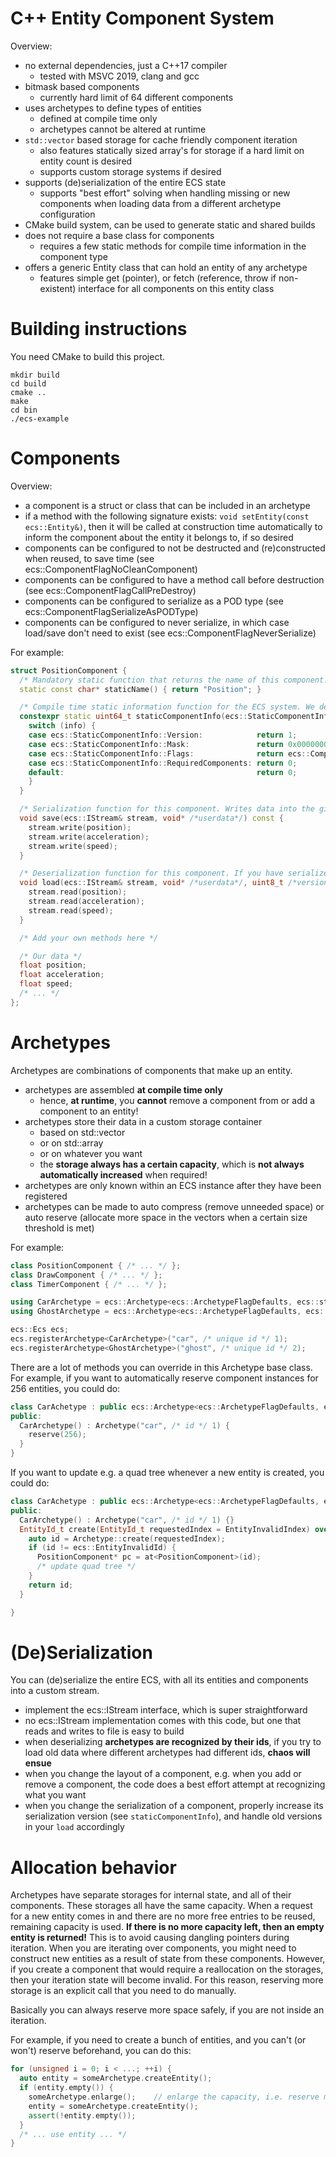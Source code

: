 # C++ Entity Component System

Overview:
- no external dependencies, just a C++17 compiler
  - tested with MSVC 2019, clang and gcc
- bitmask based components
  - currently hard limit of 64 different components 
- uses archetypes to define types of entities
  - defined at compile time only
  - archetypes cannot be altered at runtime
- ```std::vector``` based storage for cache friendly component iteration
  - also features statically sized array's for storage if a hard limit on entity count is desired
  - supports custom storage systems if desired
- supports (de)serialization of the entire ECS state
  - supports "best effort" solving when handling missing or new components when loading data from a different archetype configuration
- CMake build system, can be used to generate static and shared builds
- does not require a base class for components
  - requires a few static methods for compile time information in the component type
- offers a generic Entity class that can hold an entity of any archetype
  - features simple get (pointer), or fetch (reference, throw if non-existent) interface for all components on this entity class

# Building instructions

You need CMake to build this project.

```
mkdir build
cd build
cmake ..
make
cd bin
./ecs-example
```

# Components

Overview:
- a component is a struct or class that can be included in an archetype
- if a method with the following signature exists: ```void setEntity(const ecs::Entity&)```, then it will be called at construction time automatically to inform the component about the entity it belongs to, if so desired
- components can be configured to not be destructed and (re)constructed when reused, to save time (see ecs::ComponentFlagNoCleanComponent)
- components can be configured to have a method call before destruction (see ecs::ComponentFlagCallPreDestroy)
- components can be configured to serialize as a POD type (see ecs::ComponentFlagSerializeAsPODType)
- components can be configured to never serialize, in which case load/save don't need to exist (see ecs::ComponentFlagNeverSerialize)

For example:
```C++
struct PositionComponent {
  /* Mandatory static function that returns the name of this component. This is serialized, and later used to recognize the component. */
  static const char* staticName() { return "Position"; }

  /* Compile time static information function for the ECS system. We define the component mask, current serialization version and flags with this. */
  constexpr static uint64_t staticComponentInfo(ecs::StaticComponentInfo info) {
    switch (info) {
    case ecs::StaticComponentInfo::Version:            return 1;                          // serialization version, increase when changing
    case ecs::StaticComponentInfo::Mask:               return 0x0000000000000001;         // unique single bit mask that represents this component
    case ecs::StaticComponentInfo::Flags:              return ecs::ComponentFlagDefaults; // flags for our component
    case ecs::StaticComponentInfo::RequiredComponents: return 0;                          // mask of components we require to always be paired with us
    default:                                           return 0;
    }
  }

  /* Serialization function for this component. Writes data into the given stream. No need to write version information, this is done by the ECS automatically. */
  void save(ecs::IStream& stream, void* /*userdata*/) const {
    stream.write(position);
    stream.write(acceleration);
    stream.write(speed);
  }

  /* Deserialization function for this component. If you have serialized data with different version, then use the given version to determine what data to load. */
  void load(ecs::IStream& stream, void* /*userdata*/, uint8_t /*version*/) {
    stream.read(position);
    stream.read(acceleration);
    stream.read(speed);
  }

  /* Add your own methods here */

  /* Our data */
  float position;
  float acceleration;
  float speed;
  /* ... */
};

```

# Archetypes

Archetypes are combinations of components that make up an entity.
- archetypes are assembled **at compile time only**
  - hence, **at runtime**, you **cannot** remove a component from or add a component to an entity!
- archetypes store their data in a custom storage container
  - based on std::vector
  - or on std::array
  - or on whatever you want
  - the **storage always has a certain capacity**, which is **not always automatically increased** when required!
- archetypes are only known within an ECS instance after they have been registered
- archetypes can be made to auto compress (remove unneeded space) or auto reserve (allocate more space in the vectors when a certain size threshold is met)

For example:
```C++
class PositionComponent { /* ... */ };
class DrawComponent { /* ... */ };
class TimerComponent { /* ... */ };

using CarArchetype = ecs::Archetype<ecs::ArchetypeFlagDefaults, ecs::storage::FixedSizedArray<4>::Type, PositionComponent, DrawComponent>;
using GhostArchetype = ecs::Archetype<ecs::ArchetypeFlagDefaults, ecs::storage::Vector, PositionComponent, DrawComponent, TimerComponent>;

ecs::Ecs ecs;
ecs.registerArchetype<CarArchetype>("car", /* unique id */ 1);
ecs.registerArchetype<GhostArchetype>("ghost", /* unique id */ 2);
```

There are a lot of methods you can override in this Archetype base class. For example, if you want to automatically reserve component instances for 256 entities, you could do:
```C++
class CarAchetype : public ecs::Archetype<ecs::ArchetypeFlagDefaults, ecs::storage::FixedSizedArray<4>::Type, PositionComponent, DrawComponent> {
public:
  CarArchetype() : Archetype("car", /* id */ 1) {
    reserve(256);
  }
}
```

If you want to update e.g. a quad tree whenever a new entity is created, you could do:
```C++
class CarAchetype : public ecs::Archetype<ecs::ArchetypeFlagDefaults, ecs::storage::FixedSizedArray<4>::Type, PositionComponent, DrawComponent> {
public:
  CarArchetype() : Archetype("car", /* id */ 1) {}
  EntityId_t create(EntityId_t requestedIndex = EntityInvalidIndex) override {
    auto id = Archetype::create(requestedIndex);
    if (id != ecs::EntityInvalidId) {
      PositionComponent* pc = at<PositionComponent>(id);
      /* update quad tree */
    }
    return id;
  }

}
```

# (De)Serialization

You can (de)serialize the entire ECS, with all its entities and components into a custom stream. 
- implement the ecs::IStream interface, which is super straightforward
- no ecs::IStream implementation comes with this code, but one that reads and writes to file is easy to build
- when deserializing **archetypes are recognized by their ids**, if you try to load old data where different archetypes had different ids, **chaos will ensue**
- when you change the layout of a component, e.g. when you add or remove a component, the code does a best effort attempt at recognizing what you want
- when you change the serialization of a component, properly increase its serialization version (see ```staticComponentInfo```), and handle old versions in your ```load``` accordingly

# Allocation behavior

Archetypes have separate storages for internal state, and all of their components. These storages all have the same capacity. When a request for a new entity comes in and there are no more free entries to be reused, remaining capacity is used. **If there is no more capacity left, then an empty entity is returned!** This is to avoid causing dangling pointers during iteration. When you are iterating over components, you might need to construct new entities as a result of state from these components. However, if you create a component that would require a reallocation on the storages, then your iteration state will become invalid. For this reason, reserving more storage is an explicit call that you need to do manually.

Basically you can always reserve more space safely, if you are not inside an iteration.

For example, if you need to create a bunch of entities, and you can't (or won't) reserve beforehand, you can do this:
```C++
for (unsigned i = 0; i < ...; ++i) {
  auto entity = someArchetype.createEntity();
  if (entity.empty()) {
    someArchetype.enlarge();    // enlarge the capacity, i.e. reserve more space
    entity = someArchetype.createEntity();
    assert(!entity.empty());
  }
  /* ... use entity ... */
}
```
